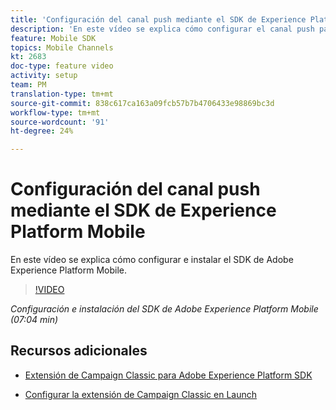 ```yaml
---
title: 'Configuración del canal push mediante el SDK de Experience Platform Mobile '
description: 'En este vídeo se explica cómo configurar el canal push para Campaign Classic mediante el SDK de Experience Cloud Mobile. '
feature: Mobile SDK
topics: Mobile Channels
kt: 2683
doc-type: feature video
activity: setup
team: PM
translation-type: tm+mt
source-git-commit: 838c617ca163a09fcb57b7b4706433e98869bc3d
workflow-type: tm+mt
source-wordcount: '91'
ht-degree: 24%

---
```



# Configuración del canal push mediante el SDK de Experience Platform Mobile

En este vídeo se explica cómo configurar e instalar el SDK de Adobe Experience Platform Mobile.

>[!VIDEO](https://video.tv.adobe.com/v/27699?quality=12)

*Configuración e instalación del SDK de Adobe Experience Platform Mobile (07:04 min)*

## Recursos adicionales

* [Extensión de Campaign Classic para Adobe Experience Platform SDK](https://helpx-internal.corp.adobe.com/content/help/en/campaign/kb/acc-aep-extension.html)

* [Configurar la extensión de Campaign Classic en Launch](https://aep-sdks.gitbook.io/docs/using-mobile-extensions/adobe-campaignclassic)

